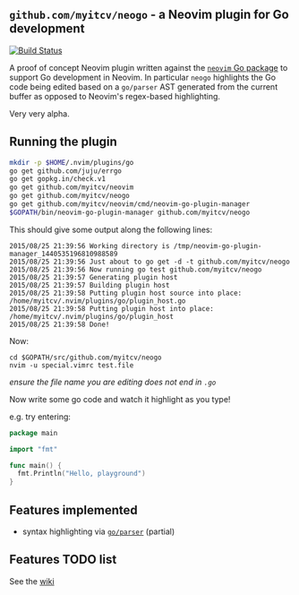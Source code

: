 ## `github.com/myitcv/neogo` - a Neovim plugin for Go development

[![Build Status](https://travis-ci.org/myitcv/neogo.svg?branch=master)](https://travis-ci.org/myitcv/neogo)

A proof of concept Neovim plugin written against the [`neovim` Go package](http://godoc.org/github.com/myitcv/neovim)
to support Go development in Neovim. In particular `neogo` highlights the Go code being edited based on a `go/parser` AST
generated from the current buffer as opposed to Neovim's regex-based highlighting.

Very very alpha.

## Running the plugin

```bash
mkdir -p $HOME/.nvim/plugins/go
go get github.com/juju/errgo
go get gopkg.in/check.v1
go get github.com/myitcv/neovim
go get github.com/myitcv/neogo
go get github.com/myitcv/neovim/cmd/neovim-go-plugin-manager
$GOPATH/bin/neovim-go-plugin-manager github.com/myitcv/neogo
```

This should give some output along the following lines:

```
2015/08/25 21:39:56 Working directory is /tmp/neovim-go-plugin-manager_1440535196810988589
2015/08/25 21:39:56 Just about to go get -d -t github.com/myitcv/neogo
2015/08/25 21:39:56 Now running go test github.com/myitcv/neogo
2015/08/25 21:39:57 Generating plugin host
2015/08/25 21:39:57 Building plugin host
2015/08/25 21:39:58 Putting plugin host source into place: /home/myitcv/.nvim/plugins/go/plugin_host.go
2015/08/25 21:39:58 Putting plugin host into place: /home/myitcv/.nvim/plugins/go/plugin_host
2015/08/25 21:39:58 Done!
```

Now:

```
cd $GOPATH/src/github.com/myitcv/neogo
nvim -u special.vimrc test.file
```

_ensure the file name you are editing does not end in `.go`_

Now write some go code and watch it highlight as you type!

e.g. try entering:

```go
package main

import "fmt"

func main() {
  fmt.Println("Hello, playground")
}
```

## Features implemented

* syntax highlighting via [`go/parser`](http://godoc.org/go/parser) (partial)

## Features TODO list

See the [wiki](https://github.com/myitcv/neogo/wiki/TODO)
